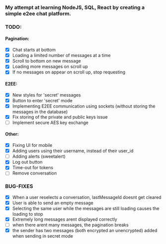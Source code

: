 ### My attempt at learning NodeJS, SQL, React by creating a simple e2ee chat platform.

### TODO:

#### Pagination:

- [x] Chat starts at bottom
- [x] Loading a limited number of messages at a time
- [x] Scroll to bottom on new message
- [x] Loading more messages on scroll up
- [x] If no messages on appear on scroll up, stop requesting

#### E2EE:

- [x] New styles for 'secret' messages
- [x] Button to enter 'secret' mode
- [x] Implementing E2EE communication using sockets (without storing the messages in the database)
- [x] Fix storing of the private and public keys issue
- [ ] Implement secure AES key exchange

#### Other:

- [x] Fixing UI for mobile
- [x] Adding users using their username, instead of their user_id
- [ ] Adding alerts (sweetalert)
- [x] Log out button
- [x] Time-out for tokens
- [ ] Remove conversation

### BUG-FIXES

- [x] When a user reselects a conversation, lastMessageId doesnt get cleared
- [x] User is able to send an empty message
- [x] Selecting the same user while the messages are still loading causes the loading to stop
- [x] Extremely long messages arent displayed correctly
- [ ] when there arent many messages, the pagination breaks
- [x] the sender has two messages (both encrypted an unencrypted) added when sending in secret mode
